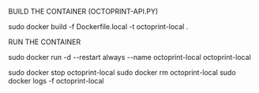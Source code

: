 BUILD THE CONTAINER (OCTOPRINT-API.PY)

sudo docker build -f Dockerfile.local -t octoprint-local .    

RUN THE CONTAINER

sudo docker run -d --restart always --name octoprint-local octoprint-local                

sudo docker stop octoprint-local
sudo docker rm octoprint-local
sudo docker logs -f octoprint-local
